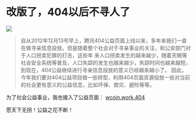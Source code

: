 # 改版了，404以后不寻人了

![](https://s1.imagehub.cc/images/2024/02/02/b94cdf67258487f737cfa29829629157.png)

>自从2012年12月13号早上，腾讯404公益页面上线以来，多年来我们一直在做寻亲信息投放。但是随着整个社会对于寻亲事业的关注，和公安部门对于人口拐卖犯罪的打击，这些年
>来人口拐卖发生的越来越少，随着天眼等社会安全系统等普及，人口失踪的发生也越来越少，失踪时间也越来越短，到现在，404公益继续进行寻亲信息投放的意义已经越来越小了。
>因此，今年我们要对404公益项目做一些转型，利用404页面资源投放一些对当前的社会更有意义的公益信息，比如环保、救灾、避险等等。


为了社会公益事业，我也接入了公益页面： [wcoin.work.404](https://wcowin.work/404)

愿天下无拐！公益之花不断！